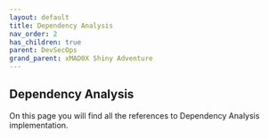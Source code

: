 ```yaml
---
layout: default
title: Dependency Analysis
nav_order: 2
has_children: true
parent: DevSecOps
grand_parent: xMAD0X Shiny Adventure
---
```


## Dependency Analysis

On this page you will find all the references to Dependency Analysis implementation.




